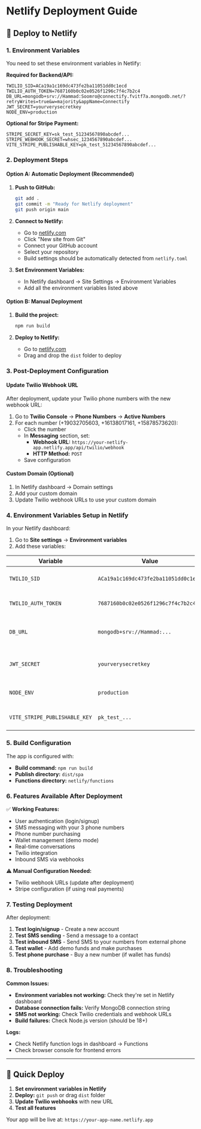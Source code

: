 # Netlify Deployment Guide

## 🚀 Deploy to Netlify

### 1. Environment Variables

You need to set these environment variables in Netlify:

**Required for Backend/API:**

```
TWILIO_SID=ACa19a1c169dc473fe2ba11051dd0c1ecd
TWILIO_AUTH_TOKEN=7687160b0c02e0526f1296c7f4c7b2c4
DB_URL=mongodb+srv://Hammad:Soomro@connectify.fvitf7a.mongodb.net/?retryWrites=true&w=majority&appName=Connectify
JWT_SECRET=yourverysecretkey
NODE_ENV=production
```

**Optional for Stripe Payment:**

```
STRIPE_SECRET_KEY=sk_test_51234567890abcdef...
STRIPE_WEBHOOK_SECRET=whsec_1234567890abcdef...
VITE_STRIPE_PUBLISHABLE_KEY=pk_test_51234567890abcdef...
```

### 2. Deployment Steps

#### Option A: Automatic Deployment (Recommended)

1. **Push to GitHub:**

   ```bash
   git add .
   git commit -m "Ready for Netlify deployment"
   git push origin main
   ```

2. **Connect to Netlify:**

   - Go to [netlify.com](https://netlify.com)
   - Click "New site from Git"
   - Connect your GitHub account
   - Select your repository
   - Build settings should be automatically detected from `netlify.toml`

3. **Set Environment Variables:**
   - In Netlify dashboard → Site Settings → Environment Variables
   - Add all the environment variables listed above

#### Option B: Manual Deployment

1. **Build the project:**

   ```bash
   npm run build
   ```

2. **Deploy to Netlify:**
   - Go to [netlify.com](https://netlify.com)
   - Drag and drop the `dist` folder to deploy

### 3. Post-Deployment Configuration

#### Update Twilio Webhook URL

After deployment, update your Twilio phone numbers with the new webhook URL:

1. Go to **Twilio Console** → **Phone Numbers** → **Active Numbers**
2. For each number (+19032705603, +16138017161, +15878573620):
   - Click the number
   - In **Messaging** section, set:
     - **Webhook URL:** `https://your-netlify-app.netlify.app/api/twilio/webhook`
     - **HTTP Method:** `POST`
   - Save configuration

#### Custom Domain (Optional)

1. In Netlify dashboard → Domain settings
2. Add your custom domain
3. Update Twilio webhook URLs to use your custom domain

### 4. Environment Variables Setup in Netlify

In your Netlify dashboard:

1. Go to **Site settings** → **Environment variables**
2. Add these variables:

| Variable                      | Value                                | Notes                            |
| ----------------------------- | ------------------------------------ | -------------------------------- |
| `TWILIO_SID`                  | `ACa19a1c169dc473fe2ba11051dd0c1ecd` | Your Twilio Account SID          |
| `TWILIO_AUTH_TOKEN`           | `7687160b0c02e0526f1296c7f4c7b2c4`   | Your Twilio Auth Token           |
| `DB_URL`                      | `mongodb+srv://Hammad:...`           | Your MongoDB connection string   |
| `JWT_SECRET`                  | `yourverysecretkey`                  | Change to a secure random string |
| `NODE_ENV`                    | `production`                         | Set to production mode           |
| `VITE_STRIPE_PUBLISHABLE_KEY` | `pk_test_...`                        | For Stripe payments (optional)   |

### 5. Build Configuration

The app is configured with:

- **Build command:** `npm run build`
- **Publish directory:** `dist/spa`
- **Functions directory:** `netlify/functions`

### 6. Features Available After Deployment

✅ **Working Features:**

- User authentication (login/signup)
- SMS messaging with your 3 phone numbers
- Phone number purchasing
- Wallet management (demo mode)
- Real-time conversations
- Twilio integration
- Inbound SMS via webhooks

⚠️ **Manual Configuration Needed:**

- Twilio webhook URLs (update after deployment)
- Stripe configuration (if using real payments)

### 7. Testing Deployment

After deployment:

1. **Test login/signup** - Create a new account
2. **Test SMS sending** - Send a message to a contact
3. **Test inbound SMS** - Send SMS to your numbers from external phone
4. **Test wallet** - Add demo funds and make purchases
5. **Test phone purchase** - Buy a new number (if wallet has funds)

### 8. Troubleshooting

**Common Issues:**

- **Environment variables not working:** Check they're set in Netlify dashboard
- **Database connection fails:** Verify MongoDB connection string
- **SMS not working:** Check Twilio credentials and webhook URLs
- **Build failures:** Check Node.js version (should be 18+)

**Logs:**

- Check Netlify function logs in dashboard → Functions
- Check browser console for frontend errors

---

## 🔗 Quick Deploy

1. **Set environment variables in Netlify**
2. **Deploy:** `git push` or drag `dist` folder
3. **Update Twilio webhooks** with new URL
4. **Test all features**

Your app will be live at: `https://your-app-name.netlify.app`
